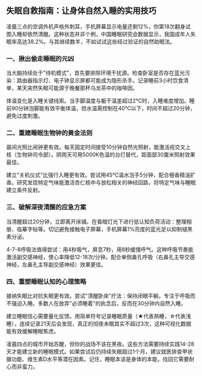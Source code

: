## 失眠自救指南：让身体自然入睡的实用技巧
 
 凌晨三点的空调外机声格外刺耳，手机屏幕显示电量还剩12%，你第18次翻身试图入睡却依然清醒。这种状态并非个例，中国睡眠研究会数据显示，我国成年人失眠率高达38.2%。与其继续数羊，不如试试这些经过验证的自然助眠法。
 
### 一、揪出偷走睡眠的元凶
 当大脑持续处于"待机模式"，首先要排除环境干扰源。检查卧室是否存在蓝光污染：路由器指示灯、电子钟显示屏都可能成为隐形杀手。记录睡前3小时饮食清单，某天突然失眠可能源于晚餐那杯乌龙茶中的咖啡因。
 
 体温变化是入睡关键线索。当手脚温度与躯干温差超过2℃时，入睡难度增加。睡前90分钟泡脚能有效平衡体温，但水温需控制在40℃以下，时间不超过20分钟，避免过度刺激。
 
### 二、重建睡眠生物钟的黄金法则
 晨间光照比闹钟更有效。每天固定时间接受10分钟自然光照射，能激活视交叉上核（生物钟司令部）。阴雨天可用5000K色温的台灯替代，距面部30厘米照射效果最佳。
 
 建立"关机仪式"比强行入睡更有效。尝试用45℃温水泡手5分钟，配合檀香精油扩香。研究发现特定气味能激活杏仁核中与放松相关的神经回路，将特定气味与睡眠建立条件反射。
 
### 三、破解深夜清醒的应急方案
 当清醒超过20分钟，立即离开床铺。在昏暗灯光下进行低认知负荷活动：整理相册、临摹字帖等。切记避免接触电子屏幕，手机屏幕1%亮度的蓝光足以抑制褪黑素分泌。
 
 4-7-8呼吸法值得尝试：用4秒吸气，屏息7秒，用8秒缓慢呼气。这种呼吸节奏能激活副交感神经，使心率降低12-18次/分钟。配合单侧鼻孔呼吸（右鼻孔主导交感神经，左鼻孔主导副交感神经）效果更佳。
 
### 四、重塑睡眠认知的心理策略
 接纳失眠比对抗失眠更有效。尝试"清醒卧床"疗法：保持闭眼平躺，专注于呼吸而不强迫入睡。多数人在放弃"必须睡着"的执念后，反而在30分钟内自然入睡。
 
 建立睡眠信心需要量化反馈。用简单符号记录睡眠质量（★代表熟睡，☆代表浅睡），连续记录21天后会发现，真正的彻夜未眠其实不超过3次，这种可视化数据能有效缓解睡眠焦虑。
 
 凌晨四点的城市开始苏醒，但你的战场不该在黑夜。这些方法需要持续实践14-28天才能建立新的睡眠模式。如果尝试后仍持续失眠超过1个月，建议就医排查甲状腺功能、维生素D水平等潜在因素。记住，睡眠本该是身体的本能，找回它需要耐心而非蛮力。